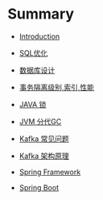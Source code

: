 # Summary

* [Introduction](README.md)

* [SQL优化](DB/sql.md)
* [数据库设计](DB/db_design.md)
* [事务隔离级别,索引,性能](DB/transaction.md)

* [JAVA 锁](JAVA/all_locks.md)
* [JVM 分代GC](JAVA/jvm.md)

* [Kafka 常见问题](Kafka/common_problems.md)
* [Kafka 架构原理](Kafka/architecture.md)

* [Spring Framework]()
* [Spring Boot]()